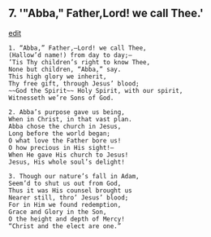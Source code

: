 
## 7.  '"Abba," Father,Lord! we call Thee.'
[edit](https://docs.google.com/document/d/14i3bjomFkJ50YeJWOmu%2DgybemHjF80WE/edit?mode=html)



    1. “Abba,” Father,—Lord! we call Thee, 
    (Hallow’d name!) from day to day;— 
    ’Tis Thy children’s right to know Thee, 
    None but children, “Abba,” say.
    This high glory we inherit,
    Thy free gift, through Jesus’ blood; 
    ~~God the Spirit~~ Holy Spirit, with our spirit, 
    Witnesseth we’re Sons of God.

    2. Abba’s purpose gave us being,
    When in Christ, in that vast plan. 
    Abba chose the church in Jesus,
    Long before the world began;
    O what love the Father bore us!
    O how precious in His sight!— 
    When He gave His church to Jesus! 
    Jesus, His whole soul’s delight!

    3. Though our nature’s fall in Adam,
    Seem’d to shut us out from God, 
    Thus it was His counsel brought us 
    Nearer still, thro’ Jesus’ blood;
    For in Him we found redemption, 
    Grace and Glory in the Son,
    O the height and depth of Mercy!
    “Christ and the elect are one.”
